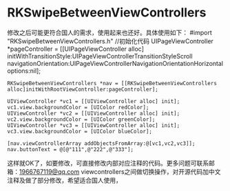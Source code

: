 # RKSwipeBetweenViewControllers
修改之后可能更符合国人的需求，使用起来也还好。具体使用如下：
#import "RKSwipeBetweenViewControllers.h"
    //初始化代码
    UIPageViewController *pageController = [[UIPageViewController alloc] initWithTransitionStyle:UIPageViewControllerTransitionStyleScroll navigationOrientation:UIPageViewControllerNavigationOrientationHorizontal options:nil];
    
    RKSwipeBetweenViewControllers *nav = [[RKSwipeBetweenViewControllers alloc]initWithRootViewController:pageController];
    
    UIViewController *vc1 = [[UIViewController alloc] init];
    vc1.view.backgroundColor = [UIColor redColor];
    UIViewController *vc2 = [[UIViewController alloc] init];
    vc2.view.backgroundColor = [UIColor greenColor];
    UIViewController *vc3 = [[UIViewController alloc] init];
    vc3.view.backgroundColor = [UIColor blueColor];
    
    [nav.viewControllerArray addObjectsFromArray:@[vc1,vc2,vc3]];
    nav.buttonText = @[@"111",@"222",@"333"];
这样就OK了，如要修改，可直接修改内部对应注释的代码。更多问题可联系邮箱：1966767119@qq.com
viewcontrollers之间做切换操作，对开源代码加中文注释及做了部分修改，希望适合国人使用，
